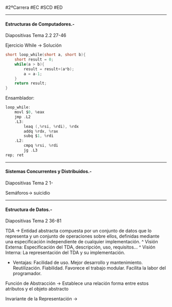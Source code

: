 #2ºCarrera 
#EC 
#SCD 
#ED 

---
#### Estructuras de Computadores.-

Diapositivas Tema 2.2 27-46

Ejercicio While -> Solución

```C
short loop_while(short a, short b){
	short result = 0;
	while(a > b){
		result = result+(a*b);
		a = a-1;
	}
	return result;
}
```

Ensamblador:
```C
loop_while:
	movl $0, %eax
	jmp .L2
	.L3:
		leaq (,%rsi, %rdi), %rdx
		addq %rdx, %rax
		subq $1, %rdi
	.L2:
		cmpq %rsi, %rdi
		jg .L3
rep; ret
```

---

#### Sistemas Concurrentes y Distribuidos.-

Diapositivas Tema 2 1-

Semáforos-> suicidio


---

#### Estructura de Datos.-

Diapositivas Tema 2 36-81

TDA -> Entidad abstracta compuesta por un conjunto de datos que lo representa y un conjunto de operaciones sobre ellos, definidas mediante una especificación independiente de cualquier implementación.
^
Visión Externa: Especificación del TDA, descripción, uso, requisitos...
^
Visión Interna: La representación del TDA y su implementación.
- Ventajas:
Facilidad de uso.
Mejor desarrollo y mantenimiento.
Reutilización.
Fiabilidad.
Favorece el trabajo modular.
Facilita la labor del programador.

Función de Abstracción -> Establece una relación forma entre estos atributos y el objeto abstracto

Invariante de la Representación ->

